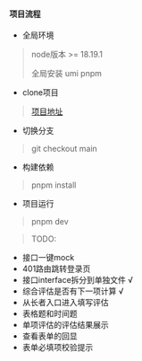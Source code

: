 #### 项目流程

- 全局环境

> node版本 >= 18.19.1
>
> 全局安装 umi pnpm
>
>

- clone项目

> [项目地址](111.33.127.102:8090/tisihcsp/PROD01-TISIHCSP-EVA-MCS)

- 切换分支

> git checkout main

- 构建依赖

> pnpm install

- 项目运行

> pnpm dev
>
>

> TODO:

- 接口一键mock
- 401路由跳转登录页
- 接口interface拆分到单独文件 √
- 综合评估是否有下一项计算 √
- 从长者入口进入填写评估
- 表格题和时间题
- 单项评估的评估结果展示
- 查看表单的回显
- 表单必填项校验提示
